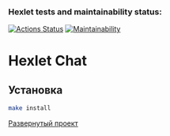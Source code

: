 ### Hexlet tests and maintainability status:

[![Actions Status](https://github.com/Igorg599/frontend-project-12/workflows/hexlet-check/badge.svg)](https://github.com/Igorg599/frontend-project-12/actions)
[![Maintainability](https://api.codeclimate.com/v1/badges/110a7bb86b139597f741/maintainability)](https://codeclimate.com/github/Igorg599/frontend-project-12/maintainability)

# Hexlet Chat

## Установка

```sh
make install
```

<a href='https://frontend-project-12-production-49d7.up.railway.app/'>Развернутый проект</a>
